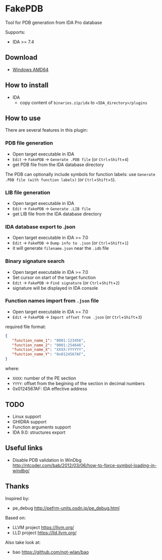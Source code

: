 # FakePDB

Tool for PDB generation from IDA Pro database

Supports:
* IDA >= 7.4 

## Download

* [Windows AMD64](https://nightly.link/Mixaill/FakePDB/workflows/CI/master/binaries.zip)

## How to install

* IDA
  * copy content of `binaries.zip/ida` to `<IDA_directory>/plugins`

## How to use

There are several features in this plugin:

### PDB file generation
  * Open target executable in IDA
  * `Edit` -> `FakePDB` -> `Generate .PDB file` (or `Ctrl`+`Shift`+`4`)
  * get PDB file from the IDA database directory

  The PDB can optionally include symbols for function labels: use `Generate .PDB file (with function labels)` (or `Ctrl`+`Shift`+`5`).

### LIB file generation
  * Open target executable in IDA
  * `Edit` -> `FakePDB` -> `Generate .LIB file`
  * get LIB file from the IDA database directory

### IDA database export to .json
  * Open target executable in IDA >= 7.0
  * `Edit` -> `FakePDB` -> `Dump info to .json` (or `Ctrl`+`Shift`+`1`)
  * it will generate `filename.json` near the `.idb` file

### Binary signature search
  * Open target executable in IDA >= 7.0
  * Set cursor on start of the target function
  * `Edit` -> `FakePDB` -> `Find signature` (or `Ctrl`+`Shift`+`2`)
  * signature will be displayed in IDA console

### Function names import from `.json` file
  * Open target executable in IDA >= 7.0
  * `Edit` -> `FakePDB` -> `Import offset from .json` (or `Ctrl`+`Shift`+`3`)

required file format:
```json
{
   "function_name_1": "0001:123456",
   "function_name_2": "0001:254646",
   "function_name_X": "XXXX:YYYYYY",
   "function_name_Y": "0x0124567AF",
}
```

where:
 * `XXXX`: number of the PE section
 * `YYYY`: offset from the begining of the section in decimal numbers
 * 0x0124567AF: IDA effective address

## TODO

* Linux support
* GHIDRA support
* Function arguments support
* IDA 9.0: structures export

## Useful links

* Disable PDB validation in WinDbg http://ntcoder.com/bab/2012/03/06/how-to-force-symbol-loading-in-windbg/

## Thanks

Inspired by:
  * pe_debug http://pefrm-units.osdn.jp/pe_debug.html

Based on:
  * LLVM project https://llvm.org/
  * LLD project https://lld.llvm.org/
  
Also take look at:
  * bao https://github.com/not-wlan/bao
